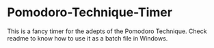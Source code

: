 # Pomodoro-Technique-Timer
This is a fancy timer for the adepts of the Pomodoro Technique. Check readme to know how to use it as a batch file in Windows.
